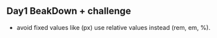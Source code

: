 ## Day1 BeakDown + challenge

- avoid fixed values like (px) use relative values instead (rem, em, %).
